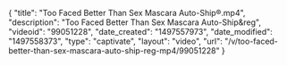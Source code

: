 {
    "title": "Too Faced Better Than Sex Mascara Auto-Ship&reg;.mp4",
    "description": "Too Faced Better Than Sex Mascara Auto-Ship&reg",
    "videoid": "99051228",
    "date_created": "1497557973",
    "date_modified": "1497558373",
    "type": "captivate",
    "layout": "video",
    "url": "\/v\/too-faced-better-than-sex-mascara-auto-ship-reg-mp4\/99051228"
}